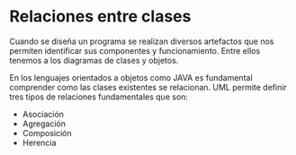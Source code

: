 # Relaciones entre clases

Cuando se diseña un programa se realizan diversos artefactos que nos permiten identificar sus componentes y funcionamiento. Entre ellos tenemos a los diagramas de clases y objetos.

En los lenguajes orientados a objetos como JAVA es fundamental comprender como las clases existentes se relacionan. UML permite definir tres tipos de relaciones fundamentales que son:


- Asociación
- Agregación
- Composición
- Herencia


